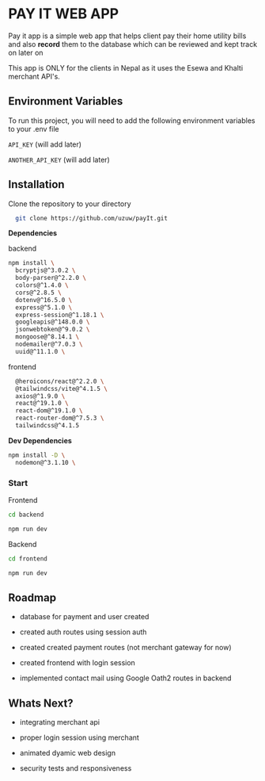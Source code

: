 
# PAY IT WEB APP 

Pay it app is a simple web app that helps client pay their home utility bills and also **record** them to the database which can be reviewed and kept track on later on

This app is ONLY for the clients in Nepal as it uses the Esewa and Khalti merchant API's. 




## Environment Variables

To run this project, you will need to add the following environment variables to your .env file

`API_KEY` (will add later)

`ANOTHER_API_KEY` (will add later)


## Installation

Clone the repository to your directory

```bash
  git clone https://github.com/uzuw/payIt.git
```


**Dependencies**

backend 
```bash
npm install \
  bcryptjs@^3.0.2 \
  body-parser@^2.2.0 \
  colors@^1.4.0 \
  cors@^2.8.5 \
  dotenv@^16.5.0 \
  express@^5.1.0 \
  express-session@^1.18.1 \
  googleapis@^148.0.0 \
  jsonwebtoken@^9.0.2 \
  mongoose@^8.14.1 \
  nodemailer@^7.0.3 \
  uuid@^11.1.0 \
```

frontend
```bash
  @heroicons/react@^2.2.0 \
  @tailwindcss/vite@^4.1.5 \
  axios@^1.9.0 \
  react@^19.1.0 \
  react-dom@^19.1.0 \
  react-router-dom@^7.5.3 \
  tailwindcss@^4.1.5
```

**Dev Dependencies**
```bash
npm install -D \
  nodemon@^3.1.10 \
```


### Start 

Frontend
```bash
cd backend

npm run dev
```

Backend
```bash
cd frontend

npm run dev
```



    
## Roadmap

- database for payment and user created 

- created auth routes using session auth 

- created created payment routes (not merchant gateway for now)

- created frontend with login session

- implemented contact mail using Google Oath2 routes in backend

## Whats Next?

- integrating merchant api

- proper login session using merchant

- animated dyamic web design

- security tests and responsiveness

